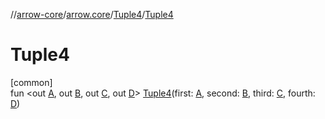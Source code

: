 //[arrow-core](../../../index.md)/[arrow.core](../index.md)/[Tuple4](index.md)/[Tuple4](-tuple4.md)

# Tuple4

[common]\
fun &lt;out [A](index.md), out [B](index.md), out [C](index.md), out [D](index.md)&gt; [Tuple4](-tuple4.md)(first: [A](index.md), second: [B](index.md), third: [C](index.md), fourth: [D](index.md))
